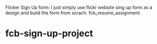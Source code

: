 Flicker Sign Up form: I just simply use flickr website sing up form as a design and build the form from scrach.
fcb_resume_assignment
# fcb-sign-up-project
